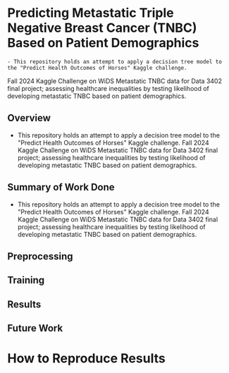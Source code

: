 # Predicting Metastatic Triple Negative Breast Cancer (TNBC) Based on Patient Demographics
	- This repository holds an attempt to apply a decision tree model to the "Predict Health Outcomes of Horses" Kaggle challenge.
Fall 2024 Kaggle Challenge on WiDS Metastatic TNBC data for Data 3402 final project; assessing healthcare inequalities by testing likelihood of developing metastatic TNBC based on patient demographics.

## Overview
- This repository holds an attempt to apply a decision tree model to the "Predict Health Outcomes of Horses" Kaggle challenge.
Fall 2024 Kaggle Challenge on WiDS Metastatic TNBC data for Data 3402 final project; assessing healthcare inequalities by testing likelihood of developing metastatic TNBC based on patient demographics.
## Summary of Work Done
- This repository holds an attempt to apply a decision tree model to the "Predict Health Outcomes of Horses" Kaggle challenge.
Fall 2024 Kaggle Challenge on WiDS Metastatic TNBC data for Data 3402 final project; assessing healthcare inequalities by testing likelihood of developing metastatic TNBC based on patient demographics.
## Preprocessing

## Training

## Results

## Future Work

# How to Reproduce Results
